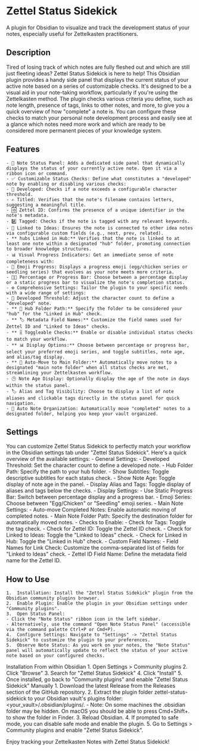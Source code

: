 
# Zettel Status Sidekick
A plugin for Obsidian to visualize and track the development status of your notes, especially useful for Zettelkasten practitioners.

## Description
Tired of losing track of which notes are fully fleshed out and which are still just fleeting ideas? Zettel Status Sidekick is here to help! This Obsidian plugin provides a handy side panel that displays the current status of your active note based on a series of customizable checks. It's designed to be a visual aid in your note-taking workflow, particularly if you're using the Zettelkasten method.
The plugin checks various criteria you define, such as note length, presence of tags, links to other notes, and more, to give you a quick overview of how "complete" a note is. You can configure these checks to match your personal note development process and easily see at a glance which notes need more work and which are ready to be considered more permanent pieces of your knowledge system.

## Features
	- 📝 Note Status Panel: Adds a dedicated side panel that dynamically displays the status of your currently active note. Open it via a ribbon icon or command.
	- ✅ Customizable Status Checks: Define what constitutes a "developed" note by enabling or disabling various checks:
	- 📏 Developed: Checks if a note exceeds a configurable character threshold.
	- ✍️ Titled: Verifies that the note's filename contains letters, suggesting a meaningful title.
	- 🆔 Zettel ID: Confirms the presence of a unique identifier in the note's metadata.
	- #️⃣ Tagged: Checks if the note is tagged with any relevant keywords.
	- 🔗 Linked to Ideas: Ensures the note is connected to other idea notes via configurable custom fields (e.g., next, prev, related).
	- ** hubs Linked in Hub:** Verifies that the note is linked to at least one note within a designated "hub" folder, promoting connection to broader knowledge structures.
	- 📊 Visual Progress Indicators: Get an immediate sense of note completeness with:
	- 🥚 Emoji Progress: Displays a progress emoji (egg/chicken series or seedling series) that evolves as your note meets more criteria.
	- 👩‍💻 Percentage or Progress Bar: Choose between a percentage display or a static progress bar to visualize the note's completion status.
	- ⚙️ Comprehensive Settings: Tailor the plugin to your specific needs with a wide range of settings:
	- 📏 Developed Threshold: Adjust the character count to define a "developed" note.
	- ** 🏬 Hub Folder Path:** Specify the folder to be considered your "hub" for the "Linked in Hub" check.
	- ** 🏷️ Metadata Field Names:** Customize the field names used for Zettel ID and "Linked to Ideas" checks.
	- ** 🎚️ Toggleable Checks:** Enable or disable individual status checks to match your workflow.
	- ** 📊 Display Options:** Choose between percentage or progress bar, select your preferred emoji series, and toggle subtitles, note age, and alias/tag display.
	- ** 📁 Auto-Move to Main Folder:** Automatically move notes to a designated "main note folder" when all status checks are met, streamlining your Zettelkasten workflow.
	- 🕒 Note Age Display: Optionally display the age of the note in days within the status panel.
	- 🏷️ Alias and Tag Visibility: Choose to display a list of note aliases and clickable tags directly in the status panel for quick navigation.
	- 📂 Auto Note Organization: Automatically move "completed" notes to a designated folder, helping you keep your vault organized.
## Settings
You can customize Zettel Status Sidekick to perfectly match your workflow in the Obsidian settings tab under "Zettel Status Sidekick". Here's a quick overview of the available settings:
	- General Settings:
    - Developed Threshold: Set the character count to define a developed note.
    - Hub Folder Path: Specify the path to your hub folder.
    - Show Subtitles: Toggle descriptive subtitles for each status check.
    - Show Note Age: Toggle display of note age in the panel.
    - Display Alias and Tags: Toggle display of aliases and tags below the checks.
	- Display Settings:
    - Use Static Progress Bar: Switch between percentage display and a progress bar.
    - Emoji Series: Choose between "Egg/Chicken" or "Seedling" emoji series.
	- Main Note Settings:
    - Auto-move Completed Notes: Enable automatic moving of completed notes.
    - Main Note Folder Path: Specify the destination folder for automatically moved notes.
	- Checks to Enable:
    - Check for Tags: Toggle the tag check.
    - Check for Zettel ID: Toggle the Zettel ID check.
    - Check for Linked to Ideas: Toggle the "Linked to Ideas" check.
    - Check for Linked in Hub: Toggle the "Linked in Hub" check.
	- Custom Field Names:
    - Field Names for Link Check: Customize the comma-separated list of fields for "Linked to Ideas" check.
    - Zettel ID Field Name: Define the metadata field name for the Zettel ID.
## How to Use
	1.	Installation: Install the "Zettel Status Sidekick" plugin from the Obsidian community plugins browser.
	2.	Enable Plugin: Enable the plugin in your Obsidian settings under "Community plugins".
	3.	Open Status Panel:
    - Click the "Note Status" ribbon icon in the left sidebar.
    - Alternatively, use the command "Open Note Status Panel" (accessible via the command palette Ctrl+P or Cmd+P).
	4.	Configure Settings: Navigate to "Settings" -> "Zettel Status Sidekick" to customize the plugin to your preferences.
	5.	Observe Note Status: As you work on your notes, the "Note Status" panel will automatically update to reflect the status of your active note based on your configured checks.
Installation
From within Obsidian
	1.	Open Settings > Community plugins
	2.	Click "Browse"
	3.	Search for "Zettel Status Sidekick"
	4.	Click "Install"
	5.	Once installed, go back to "Community plugins" and enable "Zettel Status Sidekick"
Manually
	1.	Download the latest Release from the Releases section of the GitHub repository.
	2.	Extract the plugin folder zettel-status-sidekick to your Obsidian vault's plugins folder: <your_vault>/.obsidian/plugins/.
	- Note: On some machines the .obsidian folder may be hidden. On macOS you should be able to press Cmd+Shift+. to show the folder in Finder.
	3.	Reload Obsidian.
	4.	If prompted to safe mode, you can disable safe mode and enable the plugin.
	5.	Go to Settings > Community plugins and enable "Zettel Status Sidekick".

Enjoy tracking your Zettelkasten Notes with Zettel Status Sidekick!
